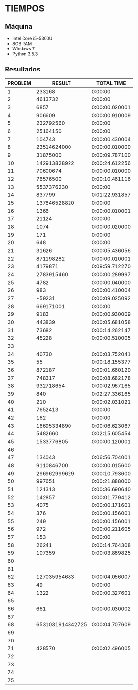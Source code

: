 # TIEMPOS

## Máquina

 * Intel Core i5-5300U
 * 8GB RAM
 * Windows 7
 * Python 3.5.3

## Resultados

|PROBLEM|RESULT|TOTAL TIME|
|-------|------|----------|
|1|233168|0:00:00|
|2|4613732|0:00:00|
|3|6857|0:00:00.020001|
|4|906609|0:00:00.910009|
|5|232792560|0:00:00|
|6|25164150|0:00:00|
|7|104743|0:00:00.430004|
|8|23514624000|0:00:00.010000|
|9|31875000|0:00:09.787100|
|10|142913828922|0:00:24.612256|
|11|70600674|0:00:00.010000|
|12|76576500|0:00:10.461116|
|13|5537376230|0:00:00|
|14|837799|0:01:22.931857|
|15|137846528820|0:00:00|
|16|1366|0:00:00.010001|
|17|21124|0:00:00|
|18|1074|0:00:00.020000|
|19|171|0:00:00|
|20|648|0:00:00|
|21|31626|0:00:05.436056|
|22|871198282|0:00:00.010001|
|23|4179871|0:09:59.712270|
|24|2783915460|0:00:00.289997|
|25|4782|0:00:00.040000|
|26|983|0:00:00.410004|
|27|-59231|0:00:09.025092|
|28|669171001|0:00:00|
|29|9183|0:00:00.930009|
|30|443839|0:00:05.681058|
|31|73682|0:00:14.262147|
|32|45228|0:00:00.510005|
|33|||
|34|40730|0:00:03.752041|
|35|55|0:00:18.155377|
|36|872187|0:00:01.660120|
|37|748317|0:00:08.682178|
|38|932718654|0:00:02.967165|
|39|840|0:02:27.336165|
|40|210|0:00:02.031021|
|41|7652413|0:00:00|
|42|162|0:00:00|
|43|16695334890|0:00:06.623067|
|44|5482660|0:02:15.605454|
|45|1533776805|0:00:00.120001|
|46|||
|47|134043|0:06:56.704001|
|48|9110846700|0:00:00.015600|
|49|296962999629|0:00:10.793600|
|50|997651|0:00:21.888000|
|51|121313|0:00:36.690640|
|52|142857|0:00:01.779412|
|53|4075|0:00:00.171601|
|54|376|0:00:00.156001|
|55|249|0:00:00.156001|
|56|972|0:00:00.211605|
|57|153|0:00:00|
|58|26241|0:00:14.764308|
|59|107359|0:00:03.869825|
|60|||
|61|||
|62|127035954683|0:00:04.056007|
|63|49|0:00:00|
|64|1322|0:00:00.327601|
|65|||
|66|661|0:00:00.030002|
|67|||
|68|6531031914842725|0:00:04.707609|
|69|||
|70|||
|71|428570|0:00:02.496005|
|72|||
|73|||
|74|||
|75|||
